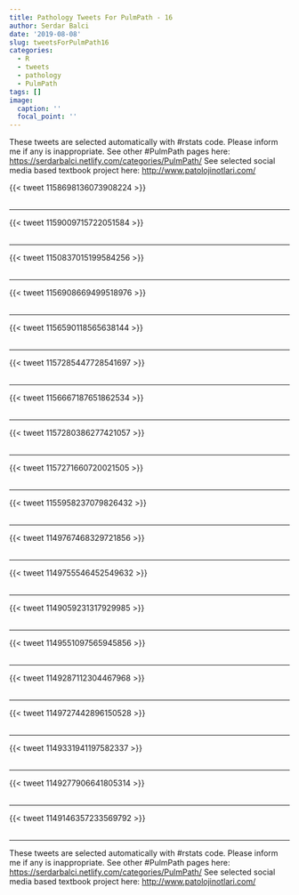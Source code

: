 ```yaml
---
title: Pathology Tweets For PulmPath - 16
author: Serdar Balci
date: '2019-08-08'
slug: tweetsForPulmPath16
categories:
  - R
  - tweets
  - pathology
  - PulmPath
tags: []
image:
  caption: ''
  focal_point: ''
---
```



These tweets are selected automatically with #rstats code. Please inform me if any is inappropriate.
See other #PulmPath pages here: https://serdarbalci.netlify.com/categories/PulmPath/ 
See selected social media based textbook project here: http://www.patolojinotlari.com/

{{< tweet 1158698136073908224 >}}
<br>
<br>
<hr>
{{< tweet 1159009715722051584 >}}
<br>
<br>
<hr>
{{< tweet 1150837015199584256 >}}
<br>
<br>
<hr>
{{< tweet 1156908669499518976 >}}
<br>
<br>
<hr>
{{< tweet 1156590118565638144 >}}
<br>
<br>
<hr>
{{< tweet 1157285447728541697 >}}
<br>
<br>
<hr>
{{< tweet 1156667187651862534 >}}
<br>
<br>
<hr>
{{< tweet 1157280386277421057 >}}
<br>
<br>
<hr>
{{< tweet 1157271660720021505 >}}
<br>
<br>
<hr>
{{< tweet 1155958237079826432 >}}
<br>
<br>
<hr>
{{< tweet 1149767468329721856 >}}
<br>
<br>
<hr>
{{< tweet 1149755546452549632 >}}
<br>
<br>
<hr>
{{< tweet 1149059231317929985 >}}
<br>
<br>
<hr>
{{< tweet 1149551097565945856 >}}
<br>
<br>
<hr>
{{< tweet 1149287112304467968 >}}
<br>
<br>
<hr>
{{< tweet 1149727442896150528 >}}
<br>
<br>
<hr>
{{< tweet 1149331941197582337 >}}
<br>
<br>
<hr>
{{< tweet 1149277906641805314 >}}
<br>
<br>
<hr>
{{< tweet 1149146357233569792 >}}
<br>
<br>
<hr>


These tweets are selected automatically with #rstats code. Please inform me if any is inappropriate.
See other #PulmPath pages here: https://serdarbalci.netlify.com/categories/PulmPath/ 
See selected social media based textbook project here: http://www.patolojinotlari.com/
